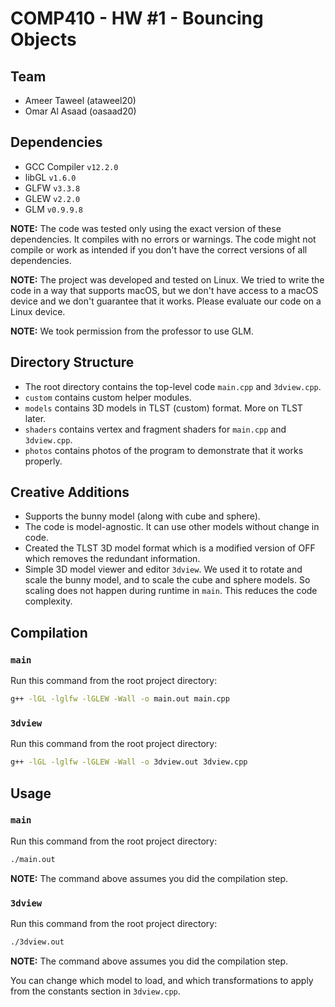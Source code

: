 # COMP410 - HW #1 - Bouncing Objects

## Team

- Ameer Taweel (ataweel20)
- Omar Al Asaad (oasaad20)

## Dependencies

- GCC Compiler `v12.2.0`
- libGL `v1.6.0`
- GLFW `v3.3.8`
- GLEW `v2.2.0`
- GLM `v0.9.9.8`

**NOTE:** The code was tested only using the exact version of these
dependencies. It compiles with no errors or warnings. The code might not compile
or work as intended if you don't have the correct versions of all dependencies.

**NOTE:** The project was developed and tested on Linux. We tried to write the
code in a way that supports macOS, but we don't have access to a macOS device
and we don't guarantee that it works. Please evaluate our code on a Linux
device.

**NOTE:** We took permission from the professor to use GLM.

## Directory Structure

- The root directory contains the top-level code `main.cpp` and `3dview.cpp`.
- `custom` contains custom helper modules.
- `models` contains 3D models in TLST (custom) format. More on TLST later.
- `shaders` contains vertex and fragment shaders for `main.cpp` and `3dview.cpp`.
- `photos` contains photos of the program to demonstrate that it works properly.

## Creative Additions

- Supports the bunny model (along with cube and sphere).
- The code is model-agnostic. It can use other models without change in code.
- Created the TLST 3D model format which is a modified version of OFF which
  removes the redundant information.
- Simple 3D model viewer and editor `3dview`. We used it to rotate and scale the
  bunny model, and to scale the cube and sphere models. So scaling does not
  happen during runtime in `main`. This reduces the code complexity.

## Compilation

### `main`

Run this command from the root project directory:

```bash
g++ -lGL -lglfw -lGLEW -Wall -o main.out main.cpp
```

### `3dview`

Run this command from the root project directory:

```bash
g++ -lGL -lglfw -lGLEW -Wall -o 3dview.out 3dview.cpp
```

## Usage

### `main`

Run this command from the root project directory:

```bash
./main.out
```

**NOTE:** The command above assumes you did the compilation step.

### `3dview`

Run this command from the root project directory:

```bash
./3dview.out
```

**NOTE:** The command above assumes you did the compilation step.

You can change which model to load, and which transformations to apply from the
constants section in `3dview.cpp`.
